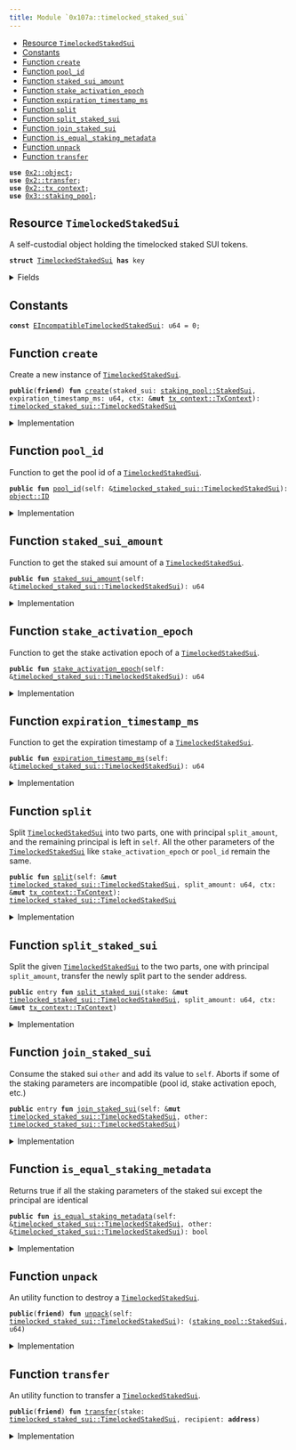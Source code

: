 ```yaml
---
title: Module `0x107a::timelocked_staked_sui`
---
```




-  [Resource `TimelockedStakedSui`](#0x107a_timelocked_staked_sui_TimelockedStakedSui)
-  [Constants](#@Constants_0)
-  [Function `create`](#0x107a_timelocked_staked_sui_create)
-  [Function `pool_id`](#0x107a_timelocked_staked_sui_pool_id)
-  [Function `staked_sui_amount`](#0x107a_timelocked_staked_sui_staked_sui_amount)
-  [Function `stake_activation_epoch`](#0x107a_timelocked_staked_sui_stake_activation_epoch)
-  [Function `expiration_timestamp_ms`](#0x107a_timelocked_staked_sui_expiration_timestamp_ms)
-  [Function `split`](#0x107a_timelocked_staked_sui_split)
-  [Function `split_staked_sui`](#0x107a_timelocked_staked_sui_split_staked_sui)
-  [Function `join_staked_sui`](#0x107a_timelocked_staked_sui_join_staked_sui)
-  [Function `is_equal_staking_metadata`](#0x107a_timelocked_staked_sui_is_equal_staking_metadata)
-  [Function `unpack`](#0x107a_timelocked_staked_sui_unpack)
-  [Function `transfer`](#0x107a_timelocked_staked_sui_transfer)


<pre><code><b>use</b> <a href="../sui-framework/object.md#0x2_object">0x2::object</a>;
<b>use</b> <a href="../sui-framework/transfer.md#0x2_transfer">0x2::transfer</a>;
<b>use</b> <a href="../sui-framework/tx_context.md#0x2_tx_context">0x2::tx_context</a>;
<b>use</b> <a href="../sui-system/staking_pool.md#0x3_staking_pool">0x3::staking_pool</a>;
</code></pre>



<a name="0x107a_timelocked_staked_sui_TimelockedStakedSui"></a>

## Resource `TimelockedStakedSui`

A self-custodial object holding the timelocked staked SUI tokens.


<pre><code><b>struct</b> <a href="timelocked_staked_sui.md#0x107a_timelocked_staked_sui_TimelockedStakedSui">TimelockedStakedSui</a> <b>has</b> key
</code></pre>



<details>
<summary>Fields</summary>


<dl>
<dt>
<code>id: <a href="../sui-framework/object.md#0x2_object_UID">object::UID</a></code>
</dt>
<dd>

</dd>
<dt>
<code>staked_sui: <a href="../sui-system/staking_pool.md#0x3_staking_pool_StakedSui">staking_pool::StakedSui</a></code>
</dt>
<dd>
 A self-custodial object holding the staked SUI tokens.
</dd>
<dt>
<code>expiration_timestamp_ms: u64</code>
</dt>
<dd>
 This is the epoch time stamp of when the lock expires.
</dd>
</dl>


</details>

<a name="@Constants_0"></a>

## Constants


<a name="0x107a_timelocked_staked_sui_EIncompatibleTimelockedStakedSui"></a>



<pre><code><b>const</b> <a href="timelocked_staked_sui.md#0x107a_timelocked_staked_sui_EIncompatibleTimelockedStakedSui">EIncompatibleTimelockedStakedSui</a>: u64 = 0;
</code></pre>



<a name="0x107a_timelocked_staked_sui_create"></a>

## Function `create`

Create a new instance of <code><a href="timelocked_staked_sui.md#0x107a_timelocked_staked_sui_TimelockedStakedSui">TimelockedStakedSui</a></code>.


<pre><code><b>public</b>(<b>friend</b>) <b>fun</b> <a href="timelocked_staked_sui.md#0x107a_timelocked_staked_sui_create">create</a>(staked_sui: <a href="../sui-system/staking_pool.md#0x3_staking_pool_StakedSui">staking_pool::StakedSui</a>, expiration_timestamp_ms: u64, ctx: &<b>mut</b> <a href="../sui-framework/tx_context.md#0x2_tx_context_TxContext">tx_context::TxContext</a>): <a href="timelocked_staked_sui.md#0x107a_timelocked_staked_sui_TimelockedStakedSui">timelocked_staked_sui::TimelockedStakedSui</a>
</code></pre>



<details>
<summary>Implementation</summary>


<pre><code><b>public</b>(<a href="../sui-framework/package.md#0x2_package">package</a>) <b>fun</b> <a href="timelocked_staked_sui.md#0x107a_timelocked_staked_sui_create">create</a>(
    staked_sui: StakedSui,
    expiration_timestamp_ms: u64,
    ctx: &<b>mut</b> TxContext
): <a href="timelocked_staked_sui.md#0x107a_timelocked_staked_sui_TimelockedStakedSui">TimelockedStakedSui</a> {
    <a href="timelocked_staked_sui.md#0x107a_timelocked_staked_sui_TimelockedStakedSui">TimelockedStakedSui</a> {
        id: <a href="../sui-framework/object.md#0x2_object_new">object::new</a>(ctx),
        staked_sui,
        expiration_timestamp_ms
    }
}
</code></pre>



</details>

<a name="0x107a_timelocked_staked_sui_pool_id"></a>

## Function `pool_id`

Function to get the pool id of a <code><a href="timelocked_staked_sui.md#0x107a_timelocked_staked_sui_TimelockedStakedSui">TimelockedStakedSui</a></code>.


<pre><code><b>public</b> <b>fun</b> <a href="timelocked_staked_sui.md#0x107a_timelocked_staked_sui_pool_id">pool_id</a>(self: &<a href="timelocked_staked_sui.md#0x107a_timelocked_staked_sui_TimelockedStakedSui">timelocked_staked_sui::TimelockedStakedSui</a>): <a href="../sui-framework/object.md#0x2_object_ID">object::ID</a>
</code></pre>



<details>
<summary>Implementation</summary>


<pre><code><b>public</b> <b>fun</b> <a href="timelocked_staked_sui.md#0x107a_timelocked_staked_sui_pool_id">pool_id</a>(self: &<a href="timelocked_staked_sui.md#0x107a_timelocked_staked_sui_TimelockedStakedSui">TimelockedStakedSui</a>): ID { self.staked_sui.<a href="timelocked_staked_sui.md#0x107a_timelocked_staked_sui_pool_id">pool_id</a>() }
</code></pre>



</details>

<a name="0x107a_timelocked_staked_sui_staked_sui_amount"></a>

## Function `staked_sui_amount`

Function to get the staked sui amount of a <code><a href="timelocked_staked_sui.md#0x107a_timelocked_staked_sui_TimelockedStakedSui">TimelockedStakedSui</a></code>.


<pre><code><b>public</b> <b>fun</b> <a href="timelocked_staked_sui.md#0x107a_timelocked_staked_sui_staked_sui_amount">staked_sui_amount</a>(self: &<a href="timelocked_staked_sui.md#0x107a_timelocked_staked_sui_TimelockedStakedSui">timelocked_staked_sui::TimelockedStakedSui</a>): u64
</code></pre>



<details>
<summary>Implementation</summary>


<pre><code><b>public</b> <b>fun</b> <a href="timelocked_staked_sui.md#0x107a_timelocked_staked_sui_staked_sui_amount">staked_sui_amount</a>(self: &<a href="timelocked_staked_sui.md#0x107a_timelocked_staked_sui_TimelockedStakedSui">TimelockedStakedSui</a>): u64 { self.staked_sui.<a href="timelocked_staked_sui.md#0x107a_timelocked_staked_sui_staked_sui_amount">staked_sui_amount</a>() }
</code></pre>



</details>

<a name="0x107a_timelocked_staked_sui_stake_activation_epoch"></a>

## Function `stake_activation_epoch`

Function to get the stake activation epoch of a <code><a href="timelocked_staked_sui.md#0x107a_timelocked_staked_sui_TimelockedStakedSui">TimelockedStakedSui</a></code>.


<pre><code><b>public</b> <b>fun</b> <a href="timelocked_staked_sui.md#0x107a_timelocked_staked_sui_stake_activation_epoch">stake_activation_epoch</a>(self: &<a href="timelocked_staked_sui.md#0x107a_timelocked_staked_sui_TimelockedStakedSui">timelocked_staked_sui::TimelockedStakedSui</a>): u64
</code></pre>



<details>
<summary>Implementation</summary>


<pre><code><b>public</b> <b>fun</b> <a href="timelocked_staked_sui.md#0x107a_timelocked_staked_sui_stake_activation_epoch">stake_activation_epoch</a>(self: &<a href="timelocked_staked_sui.md#0x107a_timelocked_staked_sui_TimelockedStakedSui">TimelockedStakedSui</a>): u64 {
    self.staked_sui.<a href="timelocked_staked_sui.md#0x107a_timelocked_staked_sui_stake_activation_epoch">stake_activation_epoch</a>()
}
</code></pre>



</details>

<a name="0x107a_timelocked_staked_sui_expiration_timestamp_ms"></a>

## Function `expiration_timestamp_ms`

Function to get the expiration timestamp of a <code><a href="timelocked_staked_sui.md#0x107a_timelocked_staked_sui_TimelockedStakedSui">TimelockedStakedSui</a></code>.


<pre><code><b>public</b> <b>fun</b> <a href="timelocked_staked_sui.md#0x107a_timelocked_staked_sui_expiration_timestamp_ms">expiration_timestamp_ms</a>(self: &<a href="timelocked_staked_sui.md#0x107a_timelocked_staked_sui_TimelockedStakedSui">timelocked_staked_sui::TimelockedStakedSui</a>): u64
</code></pre>



<details>
<summary>Implementation</summary>


<pre><code><b>public</b> <b>fun</b> <a href="timelocked_staked_sui.md#0x107a_timelocked_staked_sui_expiration_timestamp_ms">expiration_timestamp_ms</a>(self: &<a href="timelocked_staked_sui.md#0x107a_timelocked_staked_sui_TimelockedStakedSui">TimelockedStakedSui</a>): u64 {
    self.expiration_timestamp_ms
}
</code></pre>



</details>

<a name="0x107a_timelocked_staked_sui_split"></a>

## Function `split`

Split <code><a href="timelocked_staked_sui.md#0x107a_timelocked_staked_sui_TimelockedStakedSui">TimelockedStakedSui</a></code> into two parts, one with principal <code>split_amount</code>,
and the remaining principal is left in <code>self</code>.
All the other parameters of the <code><a href="timelocked_staked_sui.md#0x107a_timelocked_staked_sui_TimelockedStakedSui">TimelockedStakedSui</a></code> like <code>stake_activation_epoch</code> or <code>pool_id</code> remain the same.


<pre><code><b>public</b> <b>fun</b> <a href="timelocked_staked_sui.md#0x107a_timelocked_staked_sui_split">split</a>(self: &<b>mut</b> <a href="timelocked_staked_sui.md#0x107a_timelocked_staked_sui_TimelockedStakedSui">timelocked_staked_sui::TimelockedStakedSui</a>, split_amount: u64, ctx: &<b>mut</b> <a href="../sui-framework/tx_context.md#0x2_tx_context_TxContext">tx_context::TxContext</a>): <a href="timelocked_staked_sui.md#0x107a_timelocked_staked_sui_TimelockedStakedSui">timelocked_staked_sui::TimelockedStakedSui</a>
</code></pre>



<details>
<summary>Implementation</summary>


<pre><code><b>public</b> <b>fun</b> <a href="timelocked_staked_sui.md#0x107a_timelocked_staked_sui_split">split</a>(self: &<b>mut</b> <a href="timelocked_staked_sui.md#0x107a_timelocked_staked_sui_TimelockedStakedSui">TimelockedStakedSui</a>, split_amount: u64, ctx: &<b>mut</b> TxContext): <a href="timelocked_staked_sui.md#0x107a_timelocked_staked_sui_TimelockedStakedSui">TimelockedStakedSui</a> {
    <b>let</b> splitted_stake = self.staked_sui.<a href="timelocked_staked_sui.md#0x107a_timelocked_staked_sui_split">split</a>(split_amount, ctx);

    <a href="timelocked_staked_sui.md#0x107a_timelocked_staked_sui_TimelockedStakedSui">TimelockedStakedSui</a> {
        id: <a href="../sui-framework/object.md#0x2_object_new">object::new</a>(ctx),
        staked_sui: splitted_stake,
        expiration_timestamp_ms: self.expiration_timestamp_ms,
    }
}
</code></pre>



</details>

<a name="0x107a_timelocked_staked_sui_split_staked_sui"></a>

## Function `split_staked_sui`

Split the given <code><a href="timelocked_staked_sui.md#0x107a_timelocked_staked_sui_TimelockedStakedSui">TimelockedStakedSui</a></code> to the two parts, one with principal <code>split_amount</code>,
transfer the newly split part to the sender address.


<pre><code><b>public</b> entry <b>fun</b> <a href="timelocked_staked_sui.md#0x107a_timelocked_staked_sui_split_staked_sui">split_staked_sui</a>(stake: &<b>mut</b> <a href="timelocked_staked_sui.md#0x107a_timelocked_staked_sui_TimelockedStakedSui">timelocked_staked_sui::TimelockedStakedSui</a>, split_amount: u64, ctx: &<b>mut</b> <a href="../sui-framework/tx_context.md#0x2_tx_context_TxContext">tx_context::TxContext</a>)
</code></pre>



<details>
<summary>Implementation</summary>


<pre><code><b>public</b> entry <b>fun</b> <a href="timelocked_staked_sui.md#0x107a_timelocked_staked_sui_split_staked_sui">split_staked_sui</a>(stake: &<b>mut</b> <a href="timelocked_staked_sui.md#0x107a_timelocked_staked_sui_TimelockedStakedSui">TimelockedStakedSui</a>, split_amount: u64, ctx: &<b>mut</b> TxContext) {
    <a href="../sui-framework/transfer.md#0x2_transfer_transfer">transfer::transfer</a>(<a href="timelocked_staked_sui.md#0x107a_timelocked_staked_sui_split">split</a>(stake, split_amount, ctx), ctx.sender());
}
</code></pre>



</details>

<a name="0x107a_timelocked_staked_sui_join_staked_sui"></a>

## Function `join_staked_sui`

Consume the staked sui <code>other</code> and add its value to <code>self</code>.
Aborts if some of the staking parameters are incompatible (pool id, stake activation epoch, etc.)


<pre><code><b>public</b> entry <b>fun</b> <a href="timelocked_staked_sui.md#0x107a_timelocked_staked_sui_join_staked_sui">join_staked_sui</a>(self: &<b>mut</b> <a href="timelocked_staked_sui.md#0x107a_timelocked_staked_sui_TimelockedStakedSui">timelocked_staked_sui::TimelockedStakedSui</a>, other: <a href="timelocked_staked_sui.md#0x107a_timelocked_staked_sui_TimelockedStakedSui">timelocked_staked_sui::TimelockedStakedSui</a>)
</code></pre>



<details>
<summary>Implementation</summary>


<pre><code><b>public</b> entry <b>fun</b> <a href="timelocked_staked_sui.md#0x107a_timelocked_staked_sui_join_staked_sui">join_staked_sui</a>(self: &<b>mut</b> <a href="timelocked_staked_sui.md#0x107a_timelocked_staked_sui_TimelockedStakedSui">TimelockedStakedSui</a>, other: <a href="timelocked_staked_sui.md#0x107a_timelocked_staked_sui_TimelockedStakedSui">TimelockedStakedSui</a>) {
    <b>assert</b>!(self.<a href="timelocked_staked_sui.md#0x107a_timelocked_staked_sui_is_equal_staking_metadata">is_equal_staking_metadata</a>(&other), <a href="timelocked_staked_sui.md#0x107a_timelocked_staked_sui_EIncompatibleTimelockedStakedSui">EIncompatibleTimelockedStakedSui</a>);

    <b>let</b> <a href="timelocked_staked_sui.md#0x107a_timelocked_staked_sui_TimelockedStakedSui">TimelockedStakedSui</a> {
        id,
        staked_sui,
        expiration_timestamp_ms: _,
    } = other;

    id.delete();

    self.staked_sui.join(staked_sui);
}
</code></pre>



</details>

<a name="0x107a_timelocked_staked_sui_is_equal_staking_metadata"></a>

## Function `is_equal_staking_metadata`

Returns true if all the staking parameters of the staked sui except the principal are identical


<pre><code><b>public</b> <b>fun</b> <a href="timelocked_staked_sui.md#0x107a_timelocked_staked_sui_is_equal_staking_metadata">is_equal_staking_metadata</a>(self: &<a href="timelocked_staked_sui.md#0x107a_timelocked_staked_sui_TimelockedStakedSui">timelocked_staked_sui::TimelockedStakedSui</a>, other: &<a href="timelocked_staked_sui.md#0x107a_timelocked_staked_sui_TimelockedStakedSui">timelocked_staked_sui::TimelockedStakedSui</a>): bool
</code></pre>



<details>
<summary>Implementation</summary>


<pre><code><b>public</b> <b>fun</b> <a href="timelocked_staked_sui.md#0x107a_timelocked_staked_sui_is_equal_staking_metadata">is_equal_staking_metadata</a>(self: &<a href="timelocked_staked_sui.md#0x107a_timelocked_staked_sui_TimelockedStakedSui">TimelockedStakedSui</a>, other: &<a href="timelocked_staked_sui.md#0x107a_timelocked_staked_sui_TimelockedStakedSui">TimelockedStakedSui</a>): bool {
    self.staked_sui.<a href="timelocked_staked_sui.md#0x107a_timelocked_staked_sui_is_equal_staking_metadata">is_equal_staking_metadata</a>(&other.staked_sui) &&
    (self.expiration_timestamp_ms == other.expiration_timestamp_ms)
}
</code></pre>



</details>

<a name="0x107a_timelocked_staked_sui_unpack"></a>

## Function `unpack`

An utility function to destroy a <code><a href="timelocked_staked_sui.md#0x107a_timelocked_staked_sui_TimelockedStakedSui">TimelockedStakedSui</a></code>.


<pre><code><b>public</b>(<b>friend</b>) <b>fun</b> <a href="timelocked_staked_sui.md#0x107a_timelocked_staked_sui_unpack">unpack</a>(self: <a href="timelocked_staked_sui.md#0x107a_timelocked_staked_sui_TimelockedStakedSui">timelocked_staked_sui::TimelockedStakedSui</a>): (<a href="../sui-system/staking_pool.md#0x3_staking_pool_StakedSui">staking_pool::StakedSui</a>, u64)
</code></pre>



<details>
<summary>Implementation</summary>


<pre><code><b>public</b>(<a href="../sui-framework/package.md#0x2_package">package</a>) <b>fun</b> <a href="timelocked_staked_sui.md#0x107a_timelocked_staked_sui_unpack">unpack</a>(self: <a href="timelocked_staked_sui.md#0x107a_timelocked_staked_sui_TimelockedStakedSui">TimelockedStakedSui</a>): (StakedSui, u64) {
    <b>let</b> <a href="timelocked_staked_sui.md#0x107a_timelocked_staked_sui_TimelockedStakedSui">TimelockedStakedSui</a> {
        id,
        staked_sui,
        expiration_timestamp_ms,
    } = self;

    <a href="../sui-framework/object.md#0x2_object_delete">object::delete</a>(id);

    (staked_sui, expiration_timestamp_ms)
}
</code></pre>



</details>

<a name="0x107a_timelocked_staked_sui_transfer"></a>

## Function `transfer`

An utility function to transfer a <code><a href="timelocked_staked_sui.md#0x107a_timelocked_staked_sui_TimelockedStakedSui">TimelockedStakedSui</a></code>.


<pre><code><b>public</b>(<b>friend</b>) <b>fun</b> <a href="../sui-framework/transfer.md#0x2_transfer">transfer</a>(stake: <a href="timelocked_staked_sui.md#0x107a_timelocked_staked_sui_TimelockedStakedSui">timelocked_staked_sui::TimelockedStakedSui</a>, recipient: <b>address</b>)
</code></pre>



<details>
<summary>Implementation</summary>


<pre><code><b>public</b>(<a href="../sui-framework/package.md#0x2_package">package</a>) <b>fun</b> <a href="../sui-framework/transfer.md#0x2_transfer">transfer</a>(stake: <a href="timelocked_staked_sui.md#0x107a_timelocked_staked_sui_TimelockedStakedSui">TimelockedStakedSui</a>, recipient: <b>address</b>) {
    <a href="../sui-framework/transfer.md#0x2_transfer_transfer">transfer::transfer</a>(stake, recipient);
}
</code></pre>



</details>
